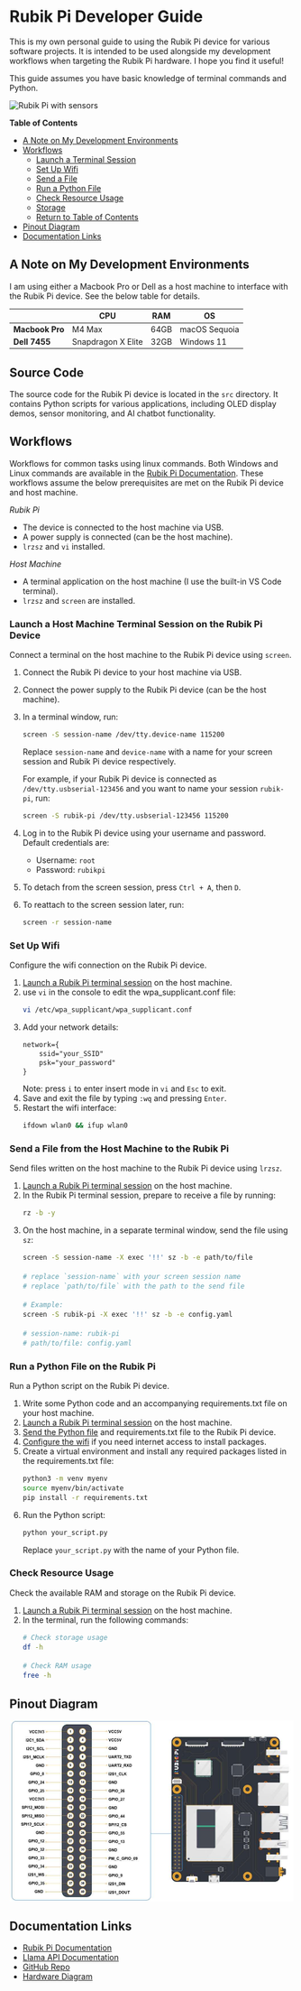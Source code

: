 # Rubik Pi Developer Guide

This is my own personal guide to using the Rubik Pi device for various software projects. It is intended to be used alongside my development workflows when targeting the Rubik Pi hardware. I hope you find it useful!

This guide assumes you have basic knowledge of terminal commands and Python.

![Rubik Pi with sensors](assets/rubik.jpg)

**Table of Contents**
- [A Note on My Development Environments](#a-note-on-my-development-environments)
- [Workflows](#workflows)
    - [Launch a Terminal Session](#launch-a-terminal-session)
    - [Set Up Wifi](#set-up-wifi)
    - [Send a File](#send-a-file)
    - [Run a Python File](#run-a-python-file-on-the-rubik-pi)
    - [Check Resource Usage](#check-resource-usage)
    - [Storage](#storage)
    - [Return to Table of Contents](#table-of-contents)
- [Pinout Diagram](#pinout-diagram)
- [Documentation Links](#documentation-links)

## A Note on My Development Environments
I am using either a Macbook Pro or Dell as a host machine to interface with the Rubik Pi device. See the below table for details.

|               | CPU                | RAM      | OS                  |
|---------------|--------------------|----------|----------------------|
| **Macbook Pro**   | M4 Max             | 64GB     | macOS Sequoia  |
| **Dell 7455**     | Snapdragon X Elite | 32GB     | Windows 11           |

## Source Code
The source code for the Rubik Pi device is located in the `src` directory. It contains Python scripts for various applications, including OLED display demos, sensor monitoring, and AI chatbot functionality.

## Workflows
Workflows for common tasks using linux commands. Both Windows and Linux commands are available in the [Rubik Pi Documentation](https://www.thundercomm.com/rubik-pi-3/en/docs/rubik-pi-3-user-manual/). These workflows assume the below prerequisites are met on the Rubik Pi device and host machine.

*Rubik Pi*
- The device is connected to the host machine via USB.
- A power supply is connected (can be the host machine).
- `lrzsz` and `vi` installed.

*Host Machine*
- A terminal application on the host machine (I use the built-in VS Code terminal).
- `lrzsz` and `screen` are installed.

### Launch a Host Machine Terminal Session on the Rubik Pi Device
Connect a terminal on the host machine to the Rubik Pi device using `screen`.
1. Connect the Rubik Pi device to your host machine via USB.
2. Connect the power supply to the Rubik Pi device (can be the host machine).
3. In a terminal window, run:
    ```bash
    screen -S session-name /dev/tty.device-name 115200
    ```
    Replace `session-name` and `device-name` with a name for your screen session and Rubik Pi device respectively.

    For example, if your Rubik Pi device is connected as `/dev/tty.usbserial-123456` and you want to name your session `rubik-pi`, run:
    ```bash
    screen -S rubik-pi /dev/tty.usbserial-123456 115200
    ```
4. Log in to the Rubik Pi device using your username and password.
    Default credentials are:
    - Username: `root`
    - Password: `rubikpi`
5. To detach from the screen session, press `Ctrl + A`, then `D`.
6. To reattach to the screen session later, run:
    ```bash
    screen -r session-name
    ```

### Set Up Wifi
Configure the wifi connection on the Rubik Pi device.
1. [Launch a Rubik Pi terminal session](#launch-a-host-machine-terminal-session-on-the-rubik-pi-device) on the host machine.
2. use `vi` in the console to edit the wpa_supplicant.conf file:
    ```bash
    vi /etc/wpa_supplicant/wpa_supplicant.conf
    ```
3. Add your network details:
    ```config
    network={
        ssid="your_SSID"
        psk="your_password"
    }
    ```
    Note: press `i` to enter insert mode in `vi` and `Esc` to exit.
4. Save and exit the file by typing `:wq` and pressing `Enter`.
5. Restart the wifi interface:
    ```bash
    ifdown wlan0 && ifup wlan0
    ```

### Send a File from the Host Machine to the Rubik Pi
Send files written on the host machine to the Rubik Pi device using `lrzsz`.
1. [Launch a Rubik Pi terminal session](#launch-a-host-machine-terminal-session-on-the-rubik-pi-device) on the host machine.
2. In the Rubik Pi terminal session, prepare to receive a file by running:
    ```bash
    rz -b -y
    ```
2. On the host machine, in a separate terminal window, send the file using `sz`:
    ```bash
    screen -S session-name -X exec '!!' sz -b -e path/to/file

    # replace `session-name` with your screen session name
    # replace `path/to/file` with the path to the send file

    # Example:
    screen -S rubik-pi -X exec '!!' sz -b -e config.yaml

    # session-name: rubik-pi
    # path/to/file: config.yaml
    ```

### Run a Python File on the Rubik Pi
Run a Python script on the Rubik Pi device.

1. Write some Python code and an accompanying requirements.txt file on your host machine.
2. [Launch a Rubik Pi terminal session](#launch-a-host-machine-terminal-session-on-the-rubik-pi-device) on the host machine.
3. [Send the Python file](#send-a-file-from-the-host-machine-to-the-rubik-pi) and requirements.txt file to the Rubik Pi device.
4. [Configure the wifi](#set-up-wifi) if you need internet access to install packages.
5. Create a virtual environment and install any required packages listed in the requirements.txt file:
    ```bash
    python3 -m venv myenv
    source myenv/bin/activate
    pip install -r requirements.txt
    ```
6. Run the Python script:
    ```bash
    python your_script.py
    ```
    Replace `your_script.py` with the name of your Python file.

### Check Resource Usage
Check the available RAM and storage on the Rubik Pi device.
1. [Launch a Rubik Pi terminal session](#launch-a-host-machine-terminal-session-on-the-rubik-pi-device) on the host machine.
2. In the terminal, run the following commands:
    ```bash
    # Check storage usage
    df -h

    # Check RAM usage
    free -h
    ```

## Pinout Diagram
![Rubik Pi Pinout Diagram](assets/rubik-pi-pinout.jpg)

## Documentation Links
- [Rubik Pi Documentation](https://www.thundercomm.com/rubik-pi-3/en/docs/rubik-pi-3-user-manual/)
- [Llama API Documentation](https://llama.developer.meta.com/docs/overview/)
- [GitHub Repo](https://github.com/thatrandomfrenchdude/rubik)
- [Hardware Diagram](https://www.thundercomm.com/rubik-pi-3/en/docs/rubik-pi-3-user-manual/1.0.0-a/peripherals-and-interfaces/)